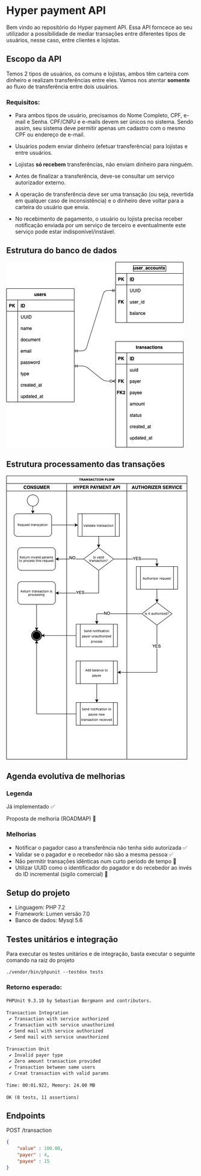 # Hyper payment API

Bem vindo ao repositório do Hyper payment API. 
Essa API forncece ao seu utilizador a possibilidade de mediar transações entre diferentes tipos de usuários, nesse caso, entre clientes e lojistas.

## Escopo da API
Temos 2 tipos de usuários, os comuns e lojistas, ambos têm carteira com dinheiro e realizam transferências entre eles. Vamos nos atentar **somente** ao fluxo de transferência entre dois usuários.

### Requisitos:

- Para ambos tipos de usuário, precisamos do Nome Completo, CPF, e-mail e Senha. CPF/CNPJ e e-mails devem ser únicos no sistema. Sendo assim, seu sistema deve permitir apenas um cadastro com o mesmo CPF ou endereço de e-mail.

- Usuários podem enviar dinheiro (efetuar transferência) para lojistas e entre usuários. 

- Lojistas **só recebem** transferências, não enviam dinheiro para ninguém.

- Antes de finalizar a transferência, deve-se consultar um serviço autorizador externo.

- A operação de transferência deve ser uma transação (ou seja, revertida em qualquer caso de inconsistência) e o dinheiro deve voltar para a carteira do usuário que envia.

- No recebimento de pagamento, o usuário ou lojista precisa receber notificação enviada por um serviço de terceiro e eventualmente este serviço pode estar indisponível/instável.

## Estrutura do banco de dados
![database structure](/images/db-structure.png)

## Estrutura processamento das transações
![transaction flow](/images/transaction-flow.png)

## Agenda evolutiva de melhorias

### Legenda
Já implementado    :white_check_mark: 

Proposta de melhoria (ROADMAP)  :black_square_button: 

### Melhorias
- Notificar o pagador caso a transferência não tenha sido autorizada :white_check_mark:
- Validar se o pagador e o recebedor não são a mesma pessoa :white_check_mark:
- Não permitir transações idênticas num curto período de tempo :black_square_button:
- Utilizar UUID como o identificador do pagador e do recebedor ao invés do ID incremental (sigilo comercial) :black_square_button: 

## Setup do projeto
- Linguagem: PHP 7.2
- Framework: Lumen versão 7.0
- Banco de dados: Mysql 5.6

## Testes unitários e integração
Para executar os testes unitários e de integração, basta executar o seguinte comando na raiz do projeto
```
./vendor/bin/phpunit --testdox tests
```
### Retorno esperado:
```
PHPUnit 9.3.10 by Sebastian Bergmann and contributors.

Transaction Integration
 ✔ Transaction with service authorized
 ✔ Transaction with service unauthorized
 ✔ Send mail with service authorized
 ✔ Send mail with service unauthorized

Transaction Unit
 ✔ Invalid payer type
 ✔ Zero amount transaction provided
 ✔ Transaction between same users
 ✔ Creat transaction with valid params

Time: 00:01.922, Memory: 24.00 MB

OK (8 tests, 11 assertions)
```
## Endpoints

POST /transaction

```json
{
    "value" : 100.00,
    "payer" : 4,
    "payee" : 15
}
```
